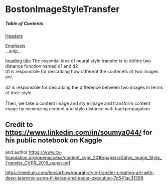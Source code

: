 # BostonImageStyleTransfer

##### Table of Contents  
[Headers](#headers)  

[Emphasis](#emphasis)  
...snip...    
<a name="headers"/>

[heading title](#heading-title)
The essential idea of neural style transfer is to define two distance function named d1 and d2
<br>d1 is responsible for describing how different the contenets of two images are. </br>
<br>d2 is responsible for describing the difference between two images in terms of their style.</br>
<br>Then, we take a content image and style image and transform content image by minimizing content and style distance with backpropagation</br>






## Credit to https://www.linkedin.com/in/soumya044/ for his public notebook on Kaggle
and author https://www.cv-foundation.org/openaccess/content_cvpr_2016/papers/Gatys_Image_Style_Transfer_CVPR_2016_paper.pdf

https://medium.com/tensorflow/neural-style-transfer-creating-art-with-deep-learning-using-tf-keras-and-eager-execution-7d541ac31398
